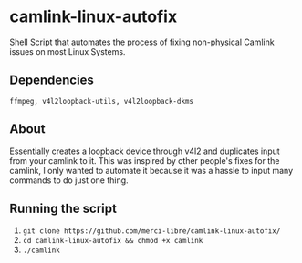 # camlink-linux-autofix
Shell Script that automates the process of fixing non-physical Camlink issues on most Linux Systems.

## Dependencies
`ffmpeg, v4l2loopback-utils, v4l2loopback-dkms`
## About
Essentially creates a loopback device through v4l2 and duplicates input from your camlink to it. This was inspired by other people's fixes for the camlink, I only wanted to automate it because it was a hassle to input many commands to do just one thing.  
## Running the script
1. `git clone https://github.com/merci-libre/camlink-linux-autofix/ `
2. `cd camlink-linux-autofix && chmod +x camlink`
3. `./camlink`
